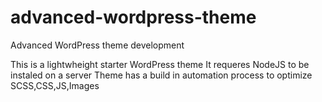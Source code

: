 # advanced-wordpress-theme
Advanced WordPress theme development

This is a lightwheight starter WordPress theme
It requeres NodeJS to be instaled on a server
Theme has a build in automation process to optimize SCSS,CSS,JS,Images
